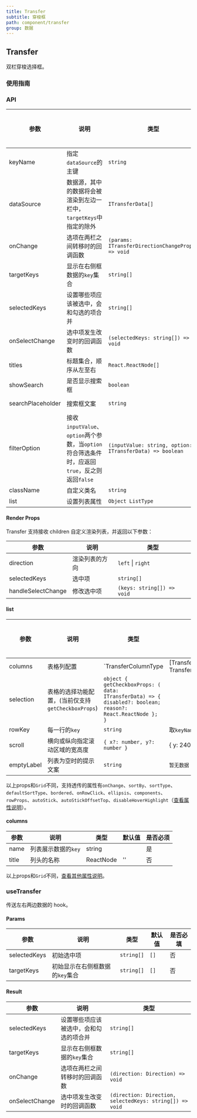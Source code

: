 ```yaml
---
title: Transfer
subtitle: 穿梭框
path: component/transfer
group: 数据
---
```


## Transfer

双栏穿梭选择框。

### 使用指南

### API

| 参数              | 说明                                                                                          | 类型                                                     | 默认值                 | 备选值 | 是否必填 |
| ----------------- | --------------------------------------------------------------------------------------------- | -------------------------------------------------------- | ---------------------- | ------ | -------- |
| keyName           | 指定`dataSource`的主键                                                                        | `string`                                                 |                        |        | 是       |
| dataSource        | 数据源，其中的数据将会被渲染到左边一栏中，`targetKeys`中指定的除外                            | `ITransferData[]`                                        |                        |        | 是       |
| onChange          | 选项在两栏之间转移时的回调函数                                                                | `(params: ITransferDirectionChangeProps) => void`        |                        |        | 是       |
| targetKeys        | 显示在右侧框数据的`key`集合                                                                   | `string[]`                                               | `[]`                   |        | 否       |
| selectedKeys      | 设置哪些项应该被选中，会和勾选的项合并                                                        | `string[]`                                               | `[]`                   |        | 否       |
| onSelectChange    | 选中项发生改变时的回调函数                                                                    | `(selectedKeys: string[]) => void`                       |                        |        | 否       |
| titles            | 标题集合，顺序从左至右                                                                        | `React.ReactNode[]`                                      | `['Source', 'Target']` |        | 否       |
| showSearch        | 是否显示搜索框                                                                                | `boolean`                                                | `false`                | `true` | 否       |
| searchPlaceholder | 搜索框文案                                                                                    | `string`                                                 | `请输入搜索内容`       |        | 否       |
| filterOption      | 接收`inputValue`、`option`两个参数，当`option`符合筛选条件时，应返回`true`，反之则返回`false` | `(inputValue: string, option: ITransferData) => boolean` |                        |        | 否       |
| className         | 自定义类名                                                                                    | `string`                                                 | ''                     |        | 否       |
| list              | 设置列表属性                                                                                  | `Object ListType`                                               |                        |        | 否       |

#### Render Props

Transfer 支持接收 children 自定义渲染列表，并返回以下参数：

| 参数               | 说明           | 类型                       |
| ------------------ | -------------- | -------------------------- |
| direction          | 渲染列表的方向 | `left` \| `right`          |
| selectedKeys       | 选中项         | `string[]`                 |  |
| handleSelectChange | 修改选中项     | `(keys: string[]) => void` |

#### list

| 参数       | 说明                                               | 类型                                                                                                       | 默认值          | 备选值 | 是否必填 |
| ---------- | -------------------------------------------------- | ---------------------------------------------------------------------------------------------------------- | --------------- | ------ | -------- |
| columns    | 表格列配置                                         | `TransferColumnType | [TransferColumnType, TransferColumnType]`                                            |                 |        | 是       |
| selection  | 表格的选择功能配置，(当前仅支持`getCheckboxProps`) | `object { getCheckboxProps: ( data: ITransferData) => { disabled?: boolean; reason?: React.ReactNode }; }` |                 |        | 否       |
| rowKey     | 每一行的`key`                                      | `string`                                                                                                   | 取`keyName`的值 |        | 否       |
| scroll     | 横向或纵向指定滚动区域的宽高度                     | `{ x?: number, y?: number }`                                                                               | { y: 240 }      |        | 否       |
| emptyLabel | 列表为空时的提示文案                               | `string`                                                                                                   | `暂无数据`      |        | 否       |

以上props和`Grid`不同，支持透传的属性有`onChange`、`sortBy`、`sortType`、`defaultSortType`、`bordered`、`onRowClick`、`ellipsis`、`components`、`rowProps`、`autoStick`、`autoStickOffsetTop`、`disableHoverHighlight`（[查看属性说明](https://youzan.github.io/zent/zh/component/grid#api)）。

#### columns

| 参数        | 说明                                                              | 类型                                                                                                                 | 默认值 | 是否必须 |
| ----------- | ----------------------------------------------------------------- | -------------------------------------------------------------------------------------------------------------------- | ------ | -------- |
| name        | 列表展示数据的`key`                                               | string                                                                                                               |        | 是       |
| title       | 列头的名称                                                        | ReactNode                                                                                                            | ''     | 否       |
以上props和`Grid`不同，[查看其他属性说明](https://youzan.github.io/zent/zh/component/grid#columns)。

### useTransfer

传送左右两边数据的 hook。

#### Params

| 参数         | 说明                            | 类型       | 默认值 | 是否必填 |
| ------------ | ------------------------------- | ---------- | ------ | -------- |
| selectedKeys | 初始选中项                      | `string[]` | `[]`   | 否       |
| targetKeys   | 初始显示在右侧框数据的`key`集合 | `string[]` | `[]`   | 否       |

#### Result

| 参数           | 说明                                   | 类型                                                     |
| -------------- | -------------------------------------- | -------------------------------------------------------- |
| selectedKeys   | 设置哪些项应该被选中，会和勾选的项合并 | `string[]`                                               |
| targetKeys     | 显示在右侧框数据的`key`集合            | `string[]`                                               |
| onChange       | 选项在两栏之间转移时的回调函数         | `(direction: Direction) => void`                         |
| onSelectChange | 选中项发生改变时的回调函数             | `(direction: Direction, selectedKeys: string[]) => void` |

